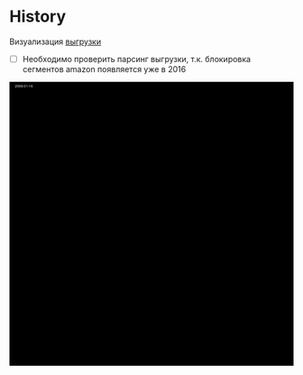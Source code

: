 # History

Визуализация [выгрузки](https://github.com/zapret-info/z-i)

- [ ] Необходимо проверить парсинг выгрузки, т.к. блокировка сегментов amazon появляется уже в 2016

![](rkn.gif)
